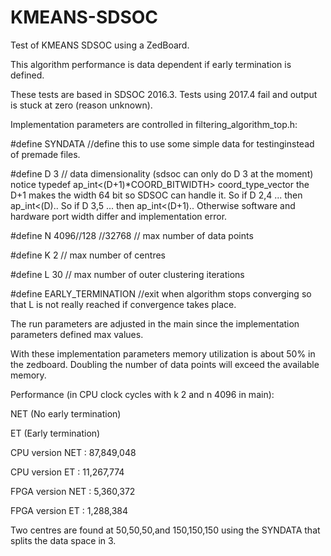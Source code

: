 # KMEANS-SDSOC

Test of KMEANS SDSOC using a ZedBoard. 

This algorithm performance is data dependent if early termination is defined. 

These tests are based in SDSOC 2016.3. 
Tests using 2017.4 fail and output is stuck at zero (reason unknown). 

Implementation parameters are controlled in filtering_algorithm_top.h:

#define SYNDATA //define this to use some simple data for testinginstead of premade files.

#define D 3         // data dimensionality (sdsoc can only do D 3 at the moment) notice typedef ap_int<(D+1)*COORD_BITWIDTH> coord_type_vector the D+1 makes the width 64 bit so SDSOC can handle it.
So if D 2,4 ... then ap_int<(D)..
So if D 3,5 ... then ap_int<(D+1)..
Otherwise software and hardware port width differ and implementation error.

#define N 4096//128 //32768     // max number of data points

#define K 2        // max number of centres

#define L 30         // max number of outer clustering iterations

#define EARLY_TERMINATION  //exit when algorithm stops converging so that L is not really reached if convergence takes place.

The run parameters are adjusted in the main since the implementation parameters defined max values. 

With these implementation parameters memory utilization is about 50% in the zedboard. Doubling the number of data points will exceed the available memory. 

Performance (in CPU clock cycles with k 2 and n 4096 in main):

NET (No early termination)

ET (Early termination)

CPU version NET :  87,849,048

CPU version ET : 11,267,774

FPGA version NET : 5,360,372

FPGA version ET : 1,288,384

Two centres are found at 50,50,50,and 150,150,150 using the SYNDATA that splits the data space in 3. 


